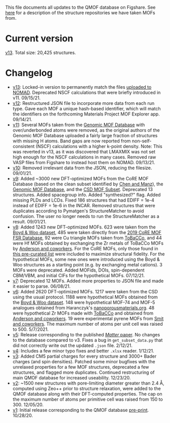 This file documents all updates to the QMOF database on Figshare. See [here](https://github.com/arosen93/QMOF/blob/main/data_sources.md) for a description of the structure repositories we have taken MOFs from.

# Current version
[v13](https://figshare.com/articles/dataset/QMOF_Database/13147324). Total size: 20,425 structures.

# Changelog
- [v13](https://figshare.com/articles/dataset/QMOF_Database/13147324/13): Locked-in version to permanently match the files [uploaded to NOMAD](https://nomad-lab.eu/prod/rae/gui/dataset/id/O-FUAo0mThSUeXg70cMN3Q?results=entries). Deprecated NSCF calculations that were briefly introduced in v11. 09/15/21.
- [v12](https://figshare.com/articles/dataset/QMOF_Database/13147324/12): Restructured JSON file to incorporate more data from each run type. Gave each MOF a unique hash-based identifier, which will match the identifiers on the forthcoming Materials Project MOF Explorer app. 09/14/21.
- [v11](https://figshare.com/articles/dataset/QMOF_Database/13147324/11): Several MOFs taken from the [Genomic MOF Database](https://figshare.com/s/ec378d7315581e48f1e4) with over/underbonded atoms were removed, as the original authors of the Genomic MOF Database uploaded a fairly large fraction of structures with missing H atoms. Band gaps are now reported from non-self-consistent (NSCF) calculations with a higher k-point density. Note: This was reverted in v13, as it was discovered that LMAXMIX was not set high enough for the NSCF calculations in many cases. Removed raw VASP files from Figshare to instead host them on NOMAD. 09/13/21.
- [v10](https://figshare.com/articles/dataset/QMOF_Database/13147324/10): Removed irrelevant data from the JSON, reducing the filesize. 09/01/21.
- [v9](https://figshare.com/articles/dataset/QMOF_Database/13147324/9): Added ~3000 new DFT-optimized MOFs from the CoRE MOF Database (based on the clean subset identified by [Chen and Manz](https://doi.org/10.1039/D0RA02498H)), the [Genomic MOF Database](https://figshare.com/s/ec378d7315581e48f1e4), and the [CSD MOF Subset](10.1021/acs.chemmater.7b00441). Deprecated 13 structures. Added spacegroup info. Added "synthesized?" flag. Added missing PLDs and LCDs. Fixed 186 structures that had EDIFF = 1e-4 instead of EDIFF = 1e-6 in the INCAR. Removed structures that were duplicates according to Pymatgen's StructureMatcher to avoid confusion. The user no longer needs to run the StructureMatcher as a result. 09/01/21.
- [v8](https://figshare.com/articles/dataset/QMOF_Database/13147324/8): Added 1243 new DFT-optimized MOFs. 623 were taken from the [Boyd & Woo dataset](https://doi.org/10.24435/materialscloud:2018.0016/v3), 485 were taken directly from the [2019 CoRE MOF FSR Database](https://doi.org/10.5281/zenodo.3677685
), 92 were Cu triangle MOFs taken from [ToBaCCo](https://pubs.acs.org/doi/abs/10.1021/acs.cgd.7b00848), and 44 were Hf MOFs obtained by exchanging the Zr metals of ToBaCCo MOFs by [Anderson and coworkers](https://osf.io/7dgvy/). For the CoRE MOFs, only those found in [this pre-curated list](https://doi.org/10.1021/acs.jctc.0c01229
) were included to maximize structural fidelity. For the hypothetical MOFs, some new ones were introduced using the Boyd & Woo structures as a starting point (e.g. by exchanging metal cations). 3 MOFs were deprecated. Added MOFids, DOIs, spin-dependent CBM/VBM, and initial CIFs for the hypothetical MOFs. 07/12/21.
- [v7](https://figshare.com/articles/dataset/QMOF_Database/13147324/7): Deprecated 12 MOFs. Added more properties to JSON file and made it easier to parse. 06/08/21.
- [v6](https://figshare.com/articles/dataset/QMOF_Database/13147324/6): Added 2620 DFT-optimized MOFs. 1217 were taken from the CSD using the usual protocol. 1188 were hypothetical MOFs obtained from the [Boyd & Woo dataset](https://doi.org/10.24435/materialscloud:2018.0016/v3). 148 were hypothetical MOF-74 and MOF-5 analogues obtained from Haranczyk's [nanoporousmaterials.org](http://nanoporousmaterials.org/databases/). 48 were hypothetical Zr MOFs made with [ToBaCCo](https://github.com/tobacco-mofs/tobacco_3.0) and obtained from [Anderson and coworkers](https://osf.io/7dgvy/). 19 were experimental pyrene MOFs from [Smit and coworkers](https://doi.org/10.24435/materialscloud:z5-ct). The maximum number of atoms per unit cell was raised to 500. 5/7/2021.
- [v5](https://figshare.com/articles/dataset/QMOF_Database/13147324/5): Release corresponding to the published [*Matter* paper](https://www.cell.com/matter/fulltext/S2590-2385(21)00070-9). No changes to the database compared to v3. Fixes a bug in `get_subset_data.py` that did not correctly write out the updated `.json` file. 2/12/21.
- [v4](https://figshare.com/articles/dataset/QMOF_Database/13147324/4): Includes a few minor typo fixes and better `.xlsx` reader. 1/12/21.
- [v3](https://figshare.com/articles/dataset/QMOF_Database/13147324/3): Added CM5 partial charges for every structure and 3000+ Bader charges (and spin densities). Patched some minor bugfixes with the unrelaxed properties for a few MOF structures, deprecated a few structures, and flagged more duplicates. Continued restructuring of main QMOF database for increased useability. 12/23/20.
- [v2](https://figshare.com/articles/dataset/QMOF_Database/13147324/2): ~1500 new structures with pore-limiting diameter greater than 2.4 Å, computed using Zeo++ prior to structure relaxation, were added to the QMOF database along with their DFT-computed properties. The cap on the maximum number of atoms per primitive cell was raised from 150 to 300. 12/05/20.
- [v1](https://figshare.com/articles/dataset/QMOF_Database/13147324/1): Initial release corresponding to the QMOF database [pre-print](https://dx.doi.org/10.26434/chemrxiv.13147616). 10/28/20.

